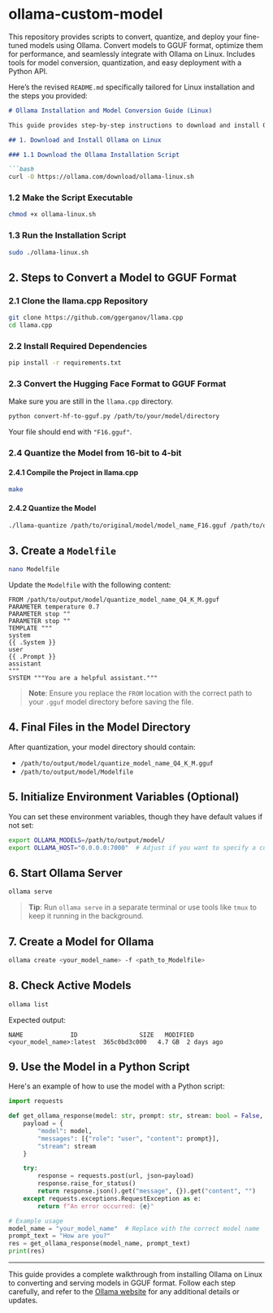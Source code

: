 # ollama-custom-model
This repository provides scripts to convert, quantize, and deploy your fine-tuned models using Ollama. Convert models to GGUF format, optimize them for performance, and seamlessly integrate with Ollama on Linux. Includes tools for model conversion, quantization, and easy deployment with a Python API.


Here’s the revised `README.md` specifically tailored for Linux installation and the steps you provided:

```markdown
# Ollama Installation and Model Conversion Guide (Linux)

This guide provides step-by-step instructions to download and install Ollama on Linux, convert models to GGUF format, and use Ollama for serving models.

## 1. Download and Install Ollama on Linux

### 1.1 Download the Ollama Installation Script

```bash
curl -O https://ollama.com/download/ollama-linux.sh
```

### 1.2 Make the Script Executable
```bash
chmod +x ollama-linux.sh
```

### 1.3 Run the Installation Script
```bash
sudo ./ollama-linux.sh
```

## 2. Steps to Convert a Model to GGUF Format

### 2.1 Clone the llama.cpp Repository
```bash
git clone https://github.com/ggerganov/llama.cpp
cd llama.cpp
```

### 2.2 Install Required Dependencies
```bash
pip install -r requirements.txt
```

### 2.3 Convert the Hugging Face Format to GGUF Format
Make sure you are still in the `llama.cpp` directory.
```bash
python convert-hf-to-gguf.py /path/to/your/model/directory
```
Your file should end with `"F16.gguf"`.

### 2.4 Quantize the Model from 16-bit to 4-bit

#### 2.4.1 Compile the Project in llama.cpp
```bash
make
```

#### 2.4.2 Quantize the Model
```bash
./llama-quantize /path/to/original/model/model_name_F16.gguf /path/to/output/model/quantize_model_name_Q4_K_M.gguf Q4_K_M
```

## 3. Create a `Modelfile`

```bash
nano Modelfile
```
Update the `Modelfile` with the following content:

```plaintext
FROM /path/to/output/model/quantize_model_name_Q4_K_M.gguf
PARAMETER temperature 0.7
PARAMETER stop ""
PARAMETER stop ""
TEMPLATE """
system
{{ .System }}
user
{{ .Prompt }}
assistant
"""
SYSTEM """You are a helpful assistant."""
```
> **Note**: Ensure you replace the `FROM` location with the correct path to your `.gguf` model directory before saving the file.

## 4. Final Files in the Model Directory
After quantization, your model directory should contain:
- `/path/to/output/model/quantize_model_name_Q4_K_M.gguf`
- `/path/to/output/model/Modelfile`

## 5. Initialize Environment Variables (Optional)
You can set these environment variables, though they have default values if not set:
```bash
export OLLAMA_MODELS=/path/to/output/model/
export OLLAMA_HOST="0.0.0.0:7000"  # Adjust if you want to specify a custom port or IP
```

## 6. Start Ollama Server
```bash
ollama serve
```
> **Tip**: Run `ollama serve` in a separate terminal or use tools like `tmux` to keep it running in the background.

## 7. Create a Model for Ollama
```bash
ollama create <your_model_name> -f <path_to_Modelfile>
```

## 8. Check Active Models
```bash
ollama list
```
Expected output:
```plaintext
NAME             ID                 SIZE   MODIFIED   
<your_model_name>:latest  365c0bd3c000   4.7 GB  2 days ago
```

## 9. Use the Model in a Python Script
Here's an example of how to use the model with a Python script:
```python
import requests

def get_ollama_response(model: str, prompt: str, stream: bool = False, url: str = "http://0.0.0.0:7000/api/chat"):
    payload = {
        "model": model,
        "messages": [{"role": "user", "content": prompt}],
        "stream": stream
    }

    try:
        response = requests.post(url, json=payload)
        response.raise_for_status()
        return response.json().get("message", {}).get("content", "")
    except requests.exceptions.RequestException as e:
        return f"An error occurred: {e}"

# Example usage
model_name = "your_model_name"  # Replace with the correct model name
prompt_text = "How are you?"
res = get_ollama_response(model_name, prompt_text)
print(res)
```

---

This guide provides a complete walkthrough from installing Ollama on Linux to converting and serving models in GGUF format. Follow each step carefully, and refer to the [Ollama website](https://www.ollama.com/) for any additional details or updates.
```
